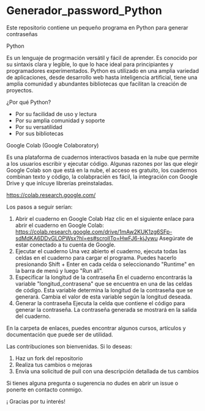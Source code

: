# Generador_password_Python

Este repositorio contiene un pequeño programa en Python para generar contraseñas 

Python

Es un lenguaje de progrmación versátil y fácil de aprender. Es conocido por su sintaxis clara y legible, lo que lo hace ideal para principiantes y programadores experimentados. Python es utilizado en una amplia variedad de aplicaciones, desde desarrollo web hasta inteligencia artificial, tiene una amplia comunidad y abundantes bibliotecas que facilitan la creación de proyectos.

¿Por qué Python?

- Por su facilidad de uso y lectura
- Por su amplia comunidad y soporte
- Por su versatilidad
- Por sus bibliotecas

Google Colab (Google Colaboratory)

Es una plataforma de cuadernos interactivos basada en la nube que permite a los usuarios escribir y ejecutar código. 
Algunas razones por las que elegir Google Colab son que está en la nube, el acceso es gratuito, los cuadernos combinan texto y código, la colabpracién es fácil, la integración con Google Drive y que inlcuye librerías preinstaladas.

https://colab.research.google.com/

Los pasos a seguir serían:

1. Abrir el cuaderno en Google Colab
   Haz clic en el siguiente enlace para abrir el cuaderno en Google Colab: https://colab.research.google.com/drive/1mAw2KUK1zg6SFp-sdMdKA6DDvGLOPWsx?hl=es#scrollTo=HwFJ6-kjJywu  Asegúrate de estar conectado a tu cuenta de Google.
2. Ejecutar el cuaderno
   Una vez abierto el cuaderno, ejecuta todas las celdas en el cuaderno para cargar el programa. Puedes hacerlo presionando Shift + Enter en cada celda o seleccionando "Runtime" en la barra de menú y luego "Run all".
3. Especificar la longitud de la contraseña
   En el cuaderno encontrarás la variable "longitud_contrasena" que se encuentra en una de las celdas de código. Esta variable determina la longitud de la contraseña que se generará. Cambia el valor de esta variable según la longitud deseada.
4. Generar la contraseña
   Ejecuta la celda que contiene el código para generar la contraseña. La contraseña generada se mostrará en la salida del cuaderno.

En la carpeta de enlaces, puedes encontrar algunos cursos, artículos y documentación que puede ser de utilidad.

Las contribuciones son bienvenidas. Si lo deseas:

1. Haz un fork del repositorio
2. Realiza tus cambios o mejoras
3. Envía una solicitud de pull con una descripción detallada de tus cambios


Si tienes alguna pregunta o sugerencia no dudes en abrir un issue o ponerte en contacto conmigo.

¡ Gracias por tu interés!
